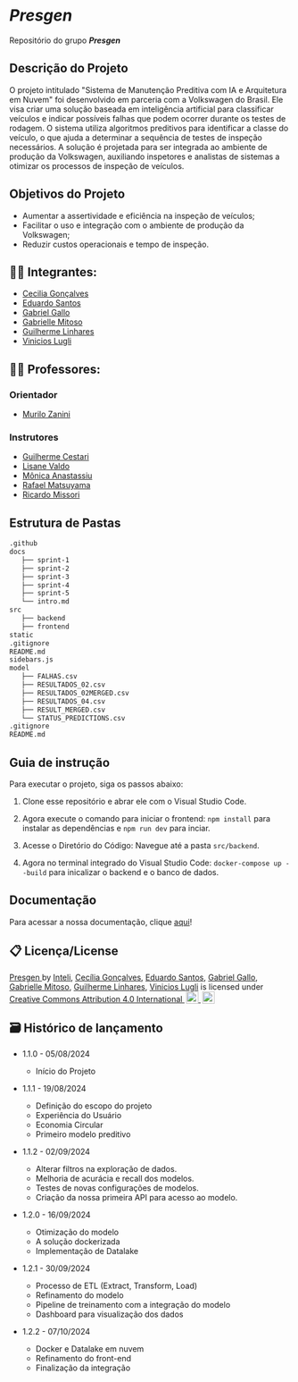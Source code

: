 # _Presgen_
Repositório do grupo _**Presgen**_

## Descrição do Projeto
O projeto intitulado "Sistema de Manutenção Preditiva com IA e Arquitetura em Nuvem" foi desenvolvido em parceria com a Volkswagen do Brasil. Ele visa criar uma solução baseada em inteligência artificial para classificar veículos e indicar possíveis falhas que podem ocorrer durante os testes de rodagem. O sistema utiliza algoritmos preditivos para identificar a classe do veículo, o que ajuda a determinar a sequência de testes de inspeção necessários. A solução é projetada para ser integrada ao ambiente de produção da Volkswagen, auxiliando inspetores e analistas de sistemas a otimizar os processos de inspeção de veículos.

## Objetivos do Projeto
- Aumentar a assertividade e eficiência na inspeção de veículos;
- Facilitar o uso e integração com o ambiente de produção da Volkswagen;
- Reduzir custos operacionais e tempo de inspeção.

## 👨‍🎓 Integrantes: 
- <a href="https://www.linkedin.com/in/cec%C3%ADlia-alonso-gon%C3%A7alves-3aa4bb271/">Cecilia Gonçalves</a>
- <a href="https://www.linkedin.com/in/eduardo-henrique-dos-santos/">Eduardo Santos</a>
- <a href="https://www.linkedin.com/in/gabriel-gallo-m-coutinho-443809232/">Gabriel Gallo</a>
- <a href="https://www.linkedin.com/in/gabrielle-mitoso/">Gabrielle Mitoso</a>
- <a href="https://www.linkedin.com/in/guilherme-ferreira-linhares-8638411a1/">Guilherme Linhares</a>
- <a href="https://www.linkedin.com/in/vinicioslugli/">Vinicios Lugli</a>

## 👩‍🏫 Professores:
### Orientador
- <a href="https://www.linkedin.com/in/murilo-zanini-de-carvalho-0980415b/">Murilo Zanini</a>
### Instrutores
- <a href="https://www.linkedin.com/in/gui-cestari/">Guilherme Cestari</a>
- <a href="https://www.linkedin.com/in/lisane-valdo/">Lisane Valdo</a> 
- <a href="https://www.linkedin.com/in/monica-anastassiu-d-sc-2568522/">Mônica Anastassiu</a>
- <a href="https://www.linkedin.com/in/rafaelmatsuyama/">Rafael Matsuyama</a> 
- <a href="https://www.linkedin.com/in/ricardo-jos%C3%A9-missori/">Ricardo Missori</a>

## Estrutura de Pastas
```bash
.github
docs
   ├── sprint-1
   ├── sprint-2
   ├── sprint-3 
   ├── sprint-4
   ├── sprint-5
   └── intro.md
src
   ├── backend
   ├── frontend
static
.gitignore
README.md
sidebars.js
model
   ├── FALHAS.csv
   ├── RESULTADOS_02.csv
   ├── RESULTADOS_02MERGED.csv
   ├── RESULTADOS_04.csv
   ├── RESULT_MERGED.csv
   └── STATUS_PREDICTIONS.csv
.gitignore
README.md

````

## Guia de instrução 

Para executar o projeto, siga os passos abaixo:
1. Clone esse repositório e abrar ele com o Visual Studio Code.

2. Agora execute o comando para iniciar o frontend: `npm install` para instalar as dependências e `npm run dev` para inciar. 

3. Acesse o Diretório do Código: Navegue até a pasta `src/backend`.

4. Agora no terminal integrado do Visual Studio Code: `docker-compose up --build` para inicalizar o backend e o banco de dados.


## Documentação

Para acessar a nossa documentação, clique [aqui](https://inteli-college.github.io/2024-2A-T08-EC07-G02/)!

## 📋 Licença/License

<div xmlns:cc="http://creativecommons.org/ns#" xmlns:dct="http://purl.org/dc/terms/">
    <a property="dct:title" rel="cc:attributionURL" href="https://github.com/Inteli-College/2024-2A-T08-EC07-G02/">
        Presgen
    </a>
    <span>
        by
    </span>
    <span property="cc:attributionName">
        <a href="https://www.inteli.edu.br/">Inteli</a>,
        <a href="https://www.linkedin.com/in/cec%C3%ADlia-alonso-gon%C3%A7alves-3aa4bb271/">Cecília Gonçalves</a>,
        <a href="https://www.linkedin.com/in/eduardo-henrique-dos-santos/">Eduardo Santos</a>,
        <a href="https://www.linkedin.com/in/gabriel-gallo-m-coutinho-443809232/">Gabriel Gallo</a>,
        <a href="https://www.linkedin.com/in/gabrielle-mitoso/">Gabrielle Mitoso</a>,
        <a href="https://www.linkedin.com/in/guilherme-ferreira-linhares-8638411a1/">Guilherme Linhares</a>,
        <a href="https://www.linkedin.com/in/vinicioslugli/">Vinicios Lugli</a>
    </span> 
    <span>
        is licensed under
    </span>
    <a href="https://creativecommons.org/licenses/by/4.0/?ref=chooser-v1" target="_blank" rel="license noopener noreferrer" style="display:inline-block;">
        Creative Commons Attribution 4.0 International
        <img style="height:22px!important;margin-left:3px;vertical-align:text-bottom;" src="https://mirrors.creativecommons.org/presskit/icons/cc.svg?ref=chooser-v1" alt="Creative Commons">
        <img style="height:22px!important;margin-left:3px;vertical-align:text-bottom;" src="https://mirrors.creativecommons.org/presskit/icons/by.svg?ref=chooser-v1" alt="Attribution">
    </a>
</div>

## 🗃 Histórico de lançamento

- 1.1.0 - 05/08/2024
  - Início do Projeto

- 1.1.1 - 19/08/2024
  - Definição do escopo do projeto
  - Experiência do Usuário
  - Economia Circular
  - Primeiro modelo preditivo

- 1.1.2 - 02/09/2024
  - Alterar filtros na exploração de dados.
  - Melhoria de acurácia e recall dos modelos.
  - Testes de novas configurações de modelos.
  - Criação da nossa primeira API para acesso ao modelo.

- 1.2.0 - 16/09/2024
  - Otimização do modelo
  - A solução dockerizada
  - Implementação de Datalake

- 1.2.1 - 30/09/2024
  - Processo de ETL (Extract, Transform, Load)
  - Refinamento do modelo
  - Pipeline de treinamento com a integração do modelo
  - Dashboard para visualização dos dados

- 1.2.2 - 07/10/2024
  - Docker e Datalake em nuvem
  - Refinamento do front-end
  - Finalização da integração

